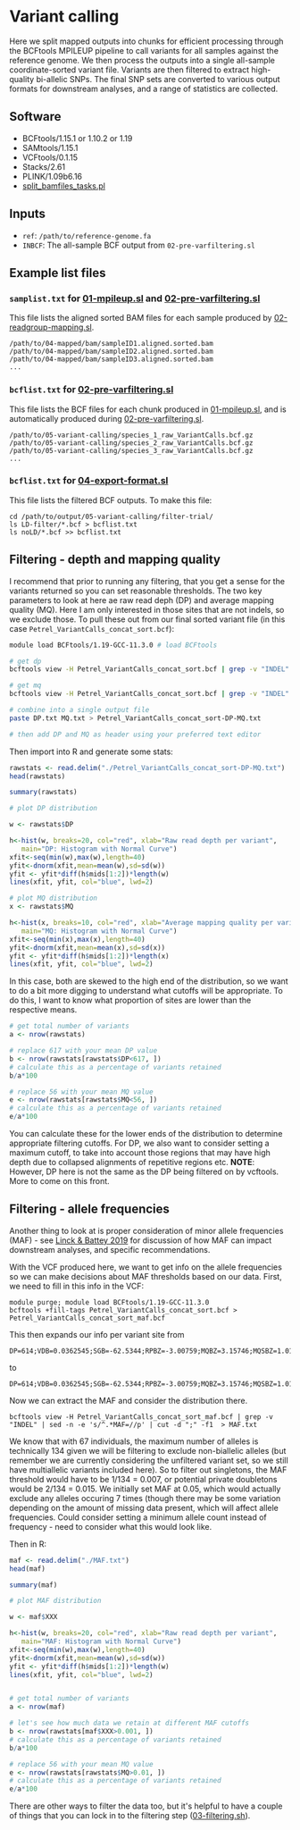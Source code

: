 # Variant calling

Here we split mapped outputs into chunks for efficient processing through the BCFtools MPILEUP pipeline to call variants for all samples against the reference genome. We then process the outputs into a single all-sample coordinate-sorted variant file. Variants are then filtered to extract high-quality bi-allelic SNPs. The final SNP sets are converted to various output formats for downstream analyses, and a range of statistics are collected.

## Software

* BCFtools/1.15.1 or 1.10.2 or 1.19
* SAMtools/1.15.1
* VCFtools/0.1.15
* Stacks/2.61
* PLINK/1.09b6.16
* [split_bamfiles_tasks.pl](https://github.com/Lanilen/SubSampler_SNPcaller/split_bamfiles_tasks.pl)

## Inputs

* `ref`: `/path/to/reference-genome.fa`
* `INBCF`: The all-sample BCF output from `02-pre-varfiltering.sl`

## Example list files

### `samplist.txt` for [01-mpileup.sl](01-mpileup.sl) and [02-pre-varfiltering.sl](02-pre-varfiltering.sl)

This file lists the aligned sorted BAM files for each sample produced by [02-readgroup-mapping.sl](../02-mapping/02-readgroup-mapping.sl).

```
/path/to/04-mapped/bam/sampleID1.aligned.sorted.bam
/path/to/04-mapped/bam/sampleID2.aligned.sorted.bam
/path/to/04-mapped/bam/sampleID3.aligned.sorted.bam
...
```

### `bcflist.txt` for [02-pre-varfiltering.sl](02-pre-varfiltering.sl)

This file lists the BCF files for each chunk produced in [01-mpileup.sl](01-mpileup.sl), and is automatically produced during [02-pre-varfiltering.sl](02-pre-varfiltering.sl).  

```
/path/to/05-variant-calling/species_1_raw_VariantCalls.bcf.gz
/path/to/05-variant-calling/species_2_raw_VariantCalls.bcf.gz
/path/to/05-variant-calling/species_3_raw_VariantCalls.bcf.gz
...
```

### `bcflist.txt` for [04-export-format.sl](04-export-format.sl)

This file lists the filtered BCF outputs. To make this file:

```
cd /path/to/output/05-variant-calling/filter-trial/
ls LD-filter/*.bcf > bcflist.txt
ls noLD/*.bcf >> bcflist.txt
```

## Filtering - depth and mapping quality

I recommend that prior to running any filtering, that you get a sense for the variants returned so you can set reasonable thresholds. The two key parameters to look at here ae raw read deph (DP) and average mapping quality (MQ). Here I am only interested in those sites that are not indels, so we exclude those. To pull these out from our final sorted variant file (in this case `Petrel_VariantCalls_concat_sort.bcf`):

```bash
module load BCFtools/1.19-GCC-11.3.0 # load BCFtools

# get dp
bcftools view -H Petrel_VariantCalls_concat_sort.bcf | grep -v "INDEL" | awk '{print $8}' | cut -d ";" -f1 | cut -d "=" -f2 > DP.txt

# get mq
bcftools view -H Petrel_VariantCalls_concat_sort.bcf | grep -v "INDEL" | sed -n -e 's/^.*MQ=//p' | cut -f1 > MQ.txt

# combine into a single output file
paste DP.txt MQ.txt > Petrel_VariantCalls_concat_sort-DP-MQ.txt

# then add DP and MQ as header using your preferred text editor
```

Then import into R and generate some stats:

```r
rawstats <- read.delim("./Petrel_VariantCalls_concat_sort-DP-MQ.txt")
head(rawstats)

summary(rawstats)

# plot DP distribution

w <- rawstats$DP

h<-hist(w, breaks=20, col="red", xlab="Raw read depth per variant",
   main="DP: Histogram with Normal Curve")
xfit<-seq(min(w),max(w),length=40)
yfit<-dnorm(xfit,mean=mean(w),sd=sd(w))
yfit <- yfit*diff(h$mids[1:2])*length(w)
lines(xfit, yfit, col="blue", lwd=2)

# plot MQ distribution
x <- rawstats$MQ

h<-hist(x, breaks=10, col="red", xlab="Average mapping quality per variant",
   main="MQ: Histogram with Normal Curve")
xfit<-seq(min(x),max(x),length=40)
yfit<-dnorm(xfit,mean=mean(x),sd=sd(x))
yfit <- yfit*diff(h$mids[1:2])*length(x)
lines(xfit, yfit, col="blue", lwd=2)
```

In this case, both are skewed to the high end of the distribution, so we want to do a bit more digging to understand what cutoffs will be appropriate. To do this, I want to know what proportion of sites are lower than the respective means.

```r
# get total number of variants
a <- nrow(rawstats)

# replace 617 with your mean DP value
b <- nrow(rawstats[rawstats$DP<617, ])
# calculate this as a percentage of variants retained
b/a*100

# replace 56 with your mean MQ value
e <- nrow(rawstats[rawstats$MQ<56, ])
# calculate this as a percentage of variants retained
e/a*100
```

You can calculate these for the lower ends of the distribution to determine appropriate filtering cutoffs. For DP, we also want to consider setting a maximum cutoff, to take into account those regions that may have high depth due to collapsed alignments of repetitive regions etc. **NOTE**: However, DP here is not the same as the DP being filtered on by vcftools. More to come on this front. 

## Filtering - allele frequencies

Another thing to look at is proper consideration of minor allele frequencies (MAF) - see [Linck & Battey 2019](https://doi.org/10.1111/1755-0998.12995) for discussion of how MAF can impact downstream analyses, and specific recommendations.

With the VCF produced here, we want to get info on the allele frequencies so we can make decisions about MAF thresholds based on our data. First, we need to fill in this info in the VCF:

```
module purge; module load BCFtools/1.19-GCC-11.3.0
bcftools +fill-tags Petrel_VariantCalls_concat_sort.bcf > Petrel_VariantCalls_concat_sort_maf.bcf
```

This then expands our info per variant site from 

```
DP=614;VDB=0.0362545;SGB=-62.5344;RPBZ=-3.00759;MQBZ=3.15746;MQSBZ=1.01314;BQBZ=-0.827392;SCBZ=-0.989394;FS=0;MQ0F=0.791531;AC=1;AN=130;DP4=258,281,2,8;MQ=2
```

to 

```
DP=614;VDB=0.0362545;SGB=-62.5344;RPBZ=-3.00759;MQBZ=3.15746;MQSBZ=1.01314;BQBZ=-0.827392;SCBZ=-0.989394;FS=0;MQ0F=0.791531;AC=1;AN=130;DP4=258,281,2,8;MQ=2;F_MISSING=0.0298507;NS=65;AF=0.00769231;MAF=0.00769231;AC_Het=1;AC_Hom=0;AC_Hemi=0;HWE=1;ExcHet=1
```

Now we can extract the MAF and consider the distribution there. 

```
bcftools view -H Petrel_VariantCalls_concat_sort_maf.bcf | grep -v "INDEL" | sed -n -e 's/^.*MAF=//p' | cut -d ";" -f1  > MAF.txt
```

We know that with 67 individuals, the maximum number of alleles is technically 134 given we will be filtering to exclude non-biallelic alleles (but remember we are currently considering the unfiltered variant set, so we still have multiallelic variants included here). So to filter out singletons, the MAF threshold would have to be 1/134 = 0.007, or potential private doubletons would be 2/134 = 0.015. We initially set MAF at 0.05, which would actually exclude any alleles occuring 7 times (though there may be some variation depending on the amount of missing data present, which will affect allele frequencies. Could consider setting a minimum allele count instead of frequency - need to consider what this would look like. 

Then in R:

```r
maf <- read.delim("./MAF.txt")
head(maf)

summary(maf)

# plot MAF distribution

w <- maf$XXX

h<-hist(w, breaks=20, col="red", xlab="Raw read depth per variant",
   main="MAF: Histogram with Normal Curve")
xfit<-seq(min(w),max(w),length=40)
yfit<-dnorm(xfit,mean=mean(w),sd=sd(w))
yfit <- yfit*diff(h$mids[1:2])*length(w)
lines(xfit, yfit, col="blue", lwd=2)


# get total number of variants
a <- nrow(maf)

# let's see how much data we retain at different MAF cutoffs
b <- nrow(rawstats[maf$XXX>0.001, ])
# calculate this as a percentage of variants retained
b/a*100

# replace 56 with your mean MQ value
e <- nrow(rawstats[rawstats$MQ>0.01, ])
# calculate this as a percentage of variants retained
e/a*100
```

There are other ways to filter the data too, but it's helpful to have a couple of things that you can lock in to the filtering step ([03-filtering.sh](./03-filtering.sh)). 
